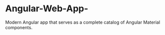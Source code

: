# Angular-Web-App-
Modern Angular app that serves as a complete catalog of Angular Material components.





